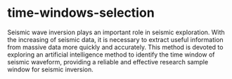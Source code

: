 # time-windows-selection
Seismic wave inversion plays an important role in seismic exploration. 
With the increasing of seismic data, 
it is necessary to extract useful information from massive data more quickly and accurately. 
This method is devoted to exploring an artificial intelligence method to identify the time window of seismic waveform, 
providing a reliable and effective research sample window for seismic inversion.

